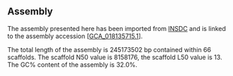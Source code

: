 **Assembly**
--------

The assembly presented here has been imported from [INSDC](http://www.insdc.org) and is linked to the assembly accession [[GCA\_018135715.1](http://www.ebi.ac.uk/ena/data/view/GCA_018135715.1)].

The total length of the assembly is 245173502 bp contained within 66 scaffolds.
The scaffold N50 value is 8158176, the scaffold L50 value is 13.
The GC% content of the assembly is 32.0%.
